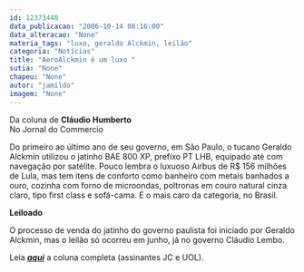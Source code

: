 ```yaml
---
id: 12373440
data_publicacao: "2006-10-14 08:16:00"
data_alteracao: "None"
materia_tags: "luxo, geraldo Alckmin, leilão"
categoria: "Notícias"
title: "AeroAlckmin é um luxo "
sutia: "None"
chapeu: "None"
autor: "jamildo"
imagem: "None"
---
```

<p>Da coluna de <strong>Cl&aacute;udio Humberto</strong><br />No Jornal do Commercio</p>
<p>Do primeiro ao &uacute;ltimo ano de seu governo, em S&atilde;o Paulo, o tucano Geraldo Alckmin utilizou o jatinho BAE 800 XP, prefixo PT LHB, equipado at&eacute; com navega&ccedil;&atilde;o por sat&eacute;lite. Pouco lembra o luxuoso Airbus de R$ 156 milh&otilde;es de Lula, mas tem itens de conforto como banheiro com metais banhados a ouro, cozinha com forno de microondas, poltronas em couro natural cinza claro, tipo first class e sof&aacute;-cama. &Eacute; o mais caro da categoria, no Brasil.</p>
<p><strong>Leiloado </strong></p>
<p>O processo de venda do jatinho do governo paulista foi iniciado por Geraldo Alckmin, mas o leil&atilde;o s&oacute; ocorreu em junho, j&aacute; no governo Cl&aacute;udio Lembo.</p>
<p>Leia <strong><em><a href="#" target="_blank" rel="noopener noreferrer">aqui</a></em></strong> a coluna completa (assinantes JC e UOL).</p>
